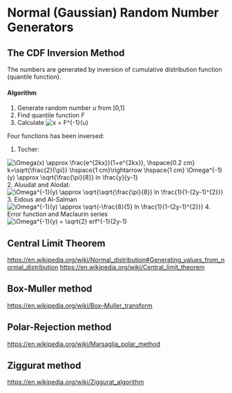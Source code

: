 # Normal (Gaussian) Random Number Generators

## The CDF Inversion Method
The numbers are generated by inversion of cumulative distribution function (quantile function).
#### Algorithm
1. Generate random number *u* from [0,1]
2. Find quantile function *F*
3. Calculate <img src="https://latex.codecogs.com/gif.latex?x&space;=&space;F^{-1}(u)" title="x = F^{-1}(u)" />


Four functions has been inversed:
1. Tocher:
<img src="https://latex.codecogs.com/gif.latex?\Omega^{-1}(y)&space;\approx&space;\sqrt{\frac{\pi}{8}}&space;ln&space;\frac{y}{y-1}" title="\Omega(x) \approx \frac{e^{2kx}}{1+e^{2kx}}, \hspace{0.2 cm} k=\sqrt{\frac{2}{\pi}} \hspace{1 cm}\rightarrow \hspace{1 cm} \Omega^{-1}(y) \approx \sqrt{\frac{\pi}{8}} ln \frac{y}{y-1}" />
2. Aluudat and Alodat:
<img src="https://latex.codecogs.com/gif.latex?\Omega^{-1}(y)&space;\approx&space;\sqrt{\sqrt{\frac{\pi}{8}}&space;ln&space;\frac{1}{1-(2y-1)^{2}}}" title="\Omega^{-1}(y) \approx \sqrt{\sqrt{\frac{\pi}{8}} ln \frac{1}{1-(2y-1)^{2}}}" />
3. Eidous and Al-Salman
<img src="https://latex.codecogs.com/gif.latex?\Omega^{-1}(y)&space;\approx&space;\sqrt{-\frac{8}{5}&space;ln&space;\frac{1}{1-(2y-1)^{2}}}" title="\Omega^{-1}(y) \approx \sqrt{-\frac{8}{5} ln \frac{1}{1-(2y-1)^{2}}}" />
4. Error function and Maclaurin series
<img src="https://latex.codecogs.com/gif.latex?\Omega^{-1}(y)&space;=&space;\sqrt{2}&space;erf^{-1}(2y-1)" title="\Omega^{-1}(y) = \sqrt{2} erf^{-1}(2y-1)" />

## Central Limit Theorem
https://en.wikipedia.org/wiki/Normal_distribution#Generating_values_from_normal_distribution
https://en.wikipedia.org/wiki/Central_limit_theorem

## Box-Muller method
https://en.wikipedia.org/wiki/Box–Muller_transform

## Polar-Rejection method
https://en.wikipedia.org/wiki/Marsaglia_polar_method

## Ziggurat method
https://en.wikipedia.org/wiki/Ziggurat_algorithm
